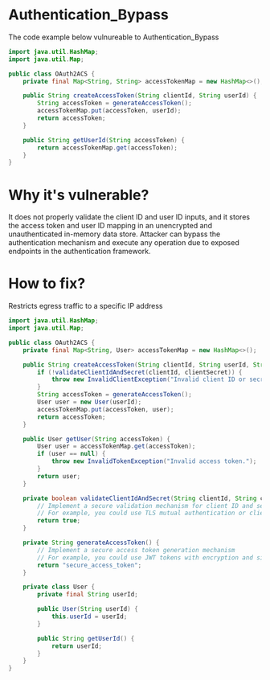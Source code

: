 # Authentication_Bypass

The code example below vulnureable to Authentication_Bypass

```java
import java.util.HashMap;
import java.util.Map;

public class OAuth2ACS {
    private final Map<String, String> accessTokenMap = new HashMap<>();

    public String createAccessToken(String clientId, String userId) {
        String accessToken = generateAccessToken();
        accessTokenMap.put(accessToken, userId);
        return accessToken;
    }

    public String getUserId(String accessToken) {
        return accessTokenMap.get(accessToken);
    }
}

```

# Why it's vulnerable?

It does not properly validate the client ID and user ID inputs, and it stores the access token and user ID mapping in an unencrypted and unauthenticated in-memory data store. Attacker can bypass the authentication mechanism and execute any operation due to exposed endpoints in the authentication framework.

# How to fix?

Restricts egress traffic to a specific IP address

```java
import java.util.HashMap;
import java.util.Map;

public class OAuth2ACS {
    private final Map<String, User> accessTokenMap = new HashMap<>();

    public String createAccessToken(String clientId, String userId, String clientSecret) {
        if (!validateClientIdAndSecret(clientId, clientSecret)) {
            throw new InvalidClientException("Invalid client ID or secret.");
        }
        String accessToken = generateAccessToken();
        User user = new User(userId);
        accessTokenMap.put(accessToken, user);
        return accessToken;
    }

    public User getUser(String accessToken) {
        User user = accessTokenMap.get(accessToken);
        if (user == null) {
            throw new InvalidTokenException("Invalid access token.");
        }
        return user;
    }

    private boolean validateClientIdAndSecret(String clientId, String clientSecret) {
        // Implement a secure validation mechanism for client ID and secret
        // For example, you could use TLS mutual authentication or client credentials flow
        return true;
    }

    private String generateAccessToken() {
        // Implement a secure access token generation mechanism
        // For example, you could use JWT tokens with encryption and signing
        return "secure_access_token";
    }

    private class User {
        private final String userId;

        public User(String userId) {
            this.userId = userId;
        }

        public String getUserId() {
            return userId;
        }
    }
}
```


